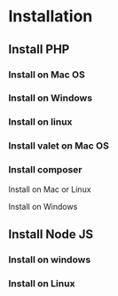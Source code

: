 # Installation

## Install PHP 

### Install on Mac OS

### Install on Windows

### Install on linux

### Install valet on Mac OS



### Install composer

Install on Mac or Linux 

Install on Windows

## Install Node JS

### Install on windows 
### Install on Linux 
